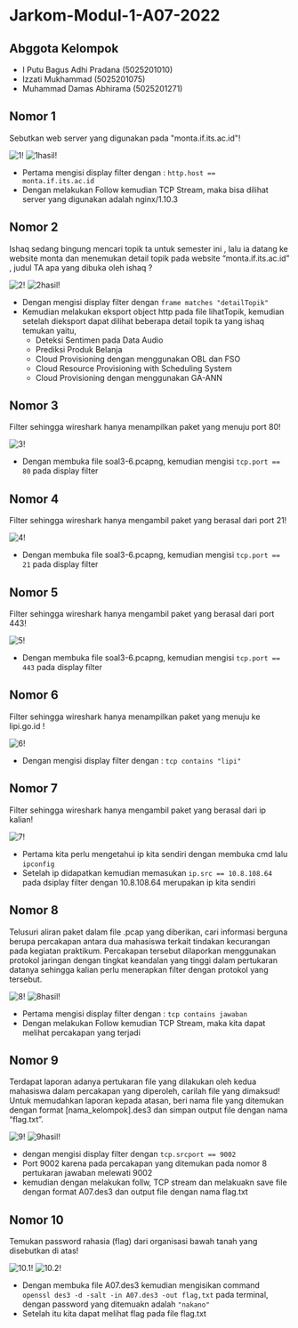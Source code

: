 # Jarkom-Modul-1-A07-2022

## Abggota Kelompok

- I Putu Bagus Adhi Pradana (5025201010)
- Izzati Mukhammad (5025201075)
- Muhammad Damas Abhirama (5025201271)


## Nomor 1
Sebutkan web server yang digunakan pada "monta.if.its.ac.id"! 

![1!](img/1.v2.png)
![1hasil!](img/1hasil.v2.png)

- Pertama mengisi display filter dengan : `http.host == monta.if.its.ac.id`
- Dengan melakukan Follow kemudian TCP Stream, maka bisa dilihat server yang digunakan adalah  nginx/1.10.3

## Nomor 2
Ishaq sedang bingung mencari topik ta untuk semester ini , lalu ia datang ke website monta dan menemukan detail topik pada website “monta.if.its.ac.id” , judul TA apa yang dibuka oleh ishaq ?

![2!](img/2.png)
![2hasil!](img/2hasil.png)

- Dengan mengisi display filter dengan `frame matches "detailTopik"`
- Kemudian melakukan eksport object http pada file lihatTopik, kemudian setelah dieksport dapat dilihat beberapa detail topik ta yang ishaq temukan yaitu,
  - Deteksi Sentimen pada Data Audio
  - Prediksi Produk Belanja
  - Cloud Provisioning dengan menggunakan OBL dan FSO
  - Cloud Resource Provisioning with Scheduling System
  - Cloud Provisioning dengan menggunakan GA-ANN

## Nomor 3
Filter sehingga wireshark hanya menampilkan paket yang menuju port 80! 

![3!](img/3.png)

- Dengan membuka file soal3-6.pcapng, kemudian mengisi `tcp.port == 80` pada display filter

## Nomor 4
Filter sehingga wireshark hanya mengambil paket yang berasal dari port 21!

![4!](img/4.png)

- Dengan membuka file soal3-6.pcapng, kemudian mengisi `tcp.port == 21` pada display filter

## Nomor 5
Filter sehingga wireshark hanya mengambil paket yang berasal dari port 443!

![5!](img/5.png)

- Dengan membuka file soal3-6.pcapng, kemudian mengisi `tcp.port == 443` pada display filter

## Nomor 6
Filter sehingga wireshark hanya menampilkan paket yang menuju ke lipi.go.id !

![6!](img/6.png)

- Dengan mengisi display filter dengan : `tcp contains "lipi"`

## Nomor 7
Filter sehingga wireshark hanya mengambil paket yang berasal dari ip kalian!

![7!](img/7.png)

- Pertama kita perlu mengetahui ip kita sendiri dengan membuka cmd lalu `ipconfig`
- Setelah ip didapatkan kemudian memasukan `ip.src == 10.8.108.64` pada dsiplay filter dengan 10.8.108.64 merupakan ip kita sendiri

## Nomor 8
Telusuri aliran paket dalam file .pcap yang diberikan, cari informasi berguna berupa percakapan antara dua mahasiswa terkait tindakan kecurangan pada kegiatan praktikum. Percakapan tersebut dilaporkan menggunakan protokol jaringan dengan tingkat keandalan yang tinggi dalam pertukaran datanya sehingga kalian perlu menerapkan filter dengan protokol yang tersebut.

![8!](img/8.png)
![8hasil!](img/8hasil.png)

- Pertama mengisi display filter dengan : `tcp contains jawaban`
- Dengan melakukan Follow kemudian TCP Stream, maka kita dapat melihat percakapan yang terjadi

## Nomor 9
Terdapat laporan adanya pertukaran file yang dilakukan oleh kedua mahasiswa dalam percakapan yang diperoleh, carilah file yang dimaksud! Untuk memudahkan laporan kepada atasan, beri nama file yang ditemukan dengan format [nama_kelompok].des3 dan simpan output file dengan nama “flag.txt”.

![9!](img/9.png)
![9hasil!](img/9hasil.png)

- dengan mengisi display filter dengan `tcp.srcport == 9002`
- Port 9002 karena pada percakapan yang ditemukan pada nomor 8 pertukaran jawaban melewati 9002
- kemudian dengan melakukan follw, TCP stream dan melakuakn save file dengan format A07.des3 dan output file dengan nama flag.txt

## Nomor 10
Temukan password rahasia (flag) dari organisasi bawah tanah yang disebutkan di atas!

![10.1!](img/10.1.png)
![10.2!](img/10.2.png)

- Dengan membuka file A07.des3 kemudian mengisikan command `openssl des3 -d -salt -in A07.des3 -out flag,txt` pada terminal, dengan password yang ditemuakn adalah `"nakano"`
- Setelah itu kita dapat melihat flag pada file flag.txt
